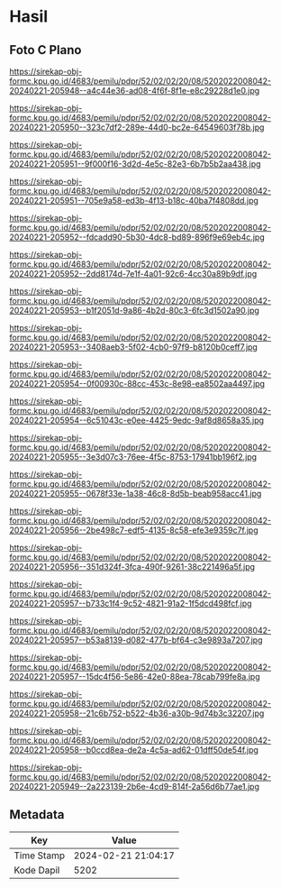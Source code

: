 # Hasil

## Foto C Plano

https://sirekap-obj-formc.kpu.go.id/4683/pemilu/pdpr/52/02/02/20/08/5202022008042-20240221-205948--a4c44e36-ad08-4f6f-8f1e-e8c29228d1e0.jpg

https://sirekap-obj-formc.kpu.go.id/4683/pemilu/pdpr/52/02/02/20/08/5202022008042-20240221-205950--323c7df2-289e-44d0-bc2e-64549603f78b.jpg

https://sirekap-obj-formc.kpu.go.id/4683/pemilu/pdpr/52/02/02/20/08/5202022008042-20240221-205951--9f000f16-3d2d-4e5c-82e3-6b7b5b2aa438.jpg

https://sirekap-obj-formc.kpu.go.id/4683/pemilu/pdpr/52/02/02/20/08/5202022008042-20240221-205951--705e9a58-ed3b-4f13-b18c-40ba7f4808dd.jpg

https://sirekap-obj-formc.kpu.go.id/4683/pemilu/pdpr/52/02/02/20/08/5202022008042-20240221-205952--fdcadd90-5b30-4dc8-bd89-896f9e69eb4c.jpg

https://sirekap-obj-formc.kpu.go.id/4683/pemilu/pdpr/52/02/02/20/08/5202022008042-20240221-205952--2dd8174d-7e1f-4a01-92c6-4cc30a89b9df.jpg

https://sirekap-obj-formc.kpu.go.id/4683/pemilu/pdpr/52/02/02/20/08/5202022008042-20240221-205953--b1f2051d-9a86-4b2d-80c3-6fc3d1502a90.jpg

https://sirekap-obj-formc.kpu.go.id/4683/pemilu/pdpr/52/02/02/20/08/5202022008042-20240221-205953--3408aeb3-5f02-4cb0-97f9-b8120b0ceff7.jpg

https://sirekap-obj-formc.kpu.go.id/4683/pemilu/pdpr/52/02/02/20/08/5202022008042-20240221-205954--0f00930c-88cc-453c-8e98-ea8502aa4497.jpg

https://sirekap-obj-formc.kpu.go.id/4683/pemilu/pdpr/52/02/02/20/08/5202022008042-20240221-205954--6c51043c-e0ee-4425-9edc-9af8d8658a35.jpg

https://sirekap-obj-formc.kpu.go.id/4683/pemilu/pdpr/52/02/02/20/08/5202022008042-20240221-205955--3e3d07c3-76ee-4f5c-8753-17941bb196f2.jpg

https://sirekap-obj-formc.kpu.go.id/4683/pemilu/pdpr/52/02/02/20/08/5202022008042-20240221-205955--0678f33e-1a38-46c8-8d5b-beab958acc41.jpg

https://sirekap-obj-formc.kpu.go.id/4683/pemilu/pdpr/52/02/02/20/08/5202022008042-20240221-205956--2be498c7-edf5-4135-8c58-efe3e9359c7f.jpg

https://sirekap-obj-formc.kpu.go.id/4683/pemilu/pdpr/52/02/02/20/08/5202022008042-20240221-205956--351d324f-3fca-490f-9261-38c221496a5f.jpg

https://sirekap-obj-formc.kpu.go.id/4683/pemilu/pdpr/52/02/02/20/08/5202022008042-20240221-205957--b733c1f4-9c52-4821-91a2-1f5dcd498fcf.jpg

https://sirekap-obj-formc.kpu.go.id/4683/pemilu/pdpr/52/02/02/20/08/5202022008042-20240221-205957--b53a8139-d082-477b-bf64-c3e9893a7207.jpg

https://sirekap-obj-formc.kpu.go.id/4683/pemilu/pdpr/52/02/02/20/08/5202022008042-20240221-205957--15dc4f56-5e86-42e0-88ea-78cab799fe8a.jpg

https://sirekap-obj-formc.kpu.go.id/4683/pemilu/pdpr/52/02/02/20/08/5202022008042-20240221-205958--21c6b752-b522-4b36-a30b-9d74b3c32207.jpg

https://sirekap-obj-formc.kpu.go.id/4683/pemilu/pdpr/52/02/02/20/08/5202022008042-20240221-205958--b0ccd8ea-de2a-4c5a-ad62-01dff50de54f.jpg

https://sirekap-obj-formc.kpu.go.id/4683/pemilu/pdpr/52/02/02/20/08/5202022008042-20240221-205949--2a223139-2b6e-4cd9-814f-2a56d6b77ae1.jpg


## Metadata

| Key        | Value               |
| ---------- | ------------------- |
| Time Stamp | 2024-02-21 21:04:17 |
| Kode Dapil | 5202                |



